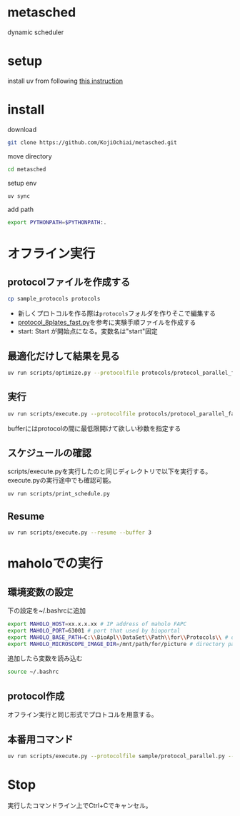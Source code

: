 # metasched
dynamic scheduler

# setup
install uv from following [this instruction](https://docs.astral.sh/uv/getting-started/installation/)

# install
download
```bash
git clone https://github.com/KojiOchiai/metasched.git
```

move directory
```bash
cd metasched
```

setup env
```bash
uv sync
```

add path
```bash
export PYTHONPATH=$PYTHONPATH:.
```

# オフライン実行

## protocolファイルを作成する
```bash
cp sample_protocols protocols
```
- 新しくプロトコルを作る際は`protocols`フォルダを作りそこで編集する
- [protocol_8plates_fast.py](./sample_protocols/protocol_8plates_fast.py)を参考に実験手順ファイルを作成する
- start: Start が開始点になる。変数名は"start"固定

## 最適化だけして結果を見る
```bash
uv run scripts/optimize.py --protocolfile protocols/protocol_parallel_fast.py --buffer 3
```

## 実行
```bash
uv run scripts/execute.py --protocolfile protocols/protocol_parallel_fast.py --buffer 3
```
bufferにはprotocolの間に最低限開けて欲しい秒数を指定する

## スケジュールの確認
scripts/execute.pyを実行したのと同じディレクトリで以下を実行する。execute.pyの実行途中でも確認可能。
```bash
uv run scripts/print_schedule.py
```

## Resume
```bash
uv run scripts/execute.py --resume --buffer 3
```


# maholoでの実行
## 環境変数の設定
下の設定を~/.bashrcに追加
```bash
export MAHOLO_HOST=xx.x.x.xx # IP address of maholo FAPC
export MAHOLO_PORT=63001 # port that used by bioportal
export MAHOLO_BASE_PATH=C:\\BioApl\\DataSet\\Path\\for\\Protocols\\ # directory path for protocols
export MAHOLO_MICROSCOPE_IMAGE_DIR=/mnt/path/for/picture # directory path for picture
```
追加したら変数を読み込む
```bash
source ~/.bashrc
```

## protocol作成
オフライン実行と同じ形式でプロトコルを用意する。

## 本番用コマンド
```bash
uv run scripts/execute.py --protocolfile sample/protocol_parallel.py --buffer 60 --driver maholo
```

# Stop
実行したコマンドライン上でCtrl+Cでキャンセル。
